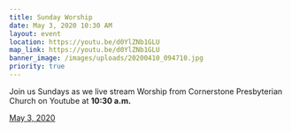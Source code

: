 ```yaml
---
title: Sunday Worship
date: May 3, 2020 10:30 AM
layout: event
location: https://youtu.be/d0YlZNb1GLU
map_link: https://youtu.be/d0YlZNb1GLU
banner_image: /images/uploads/20200410_094710.jpg
priority: true
---
```

Join us Sundays as we live stream Worship from Cornerstone Presbyterian Church on Youtube at **10:30 a.m.**

[May 3, 2020](https://youtu.be/d0YlZNb1GLU)